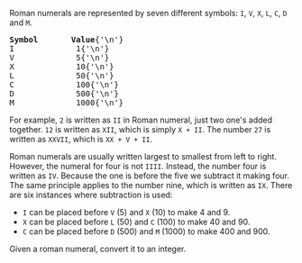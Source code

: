 Roman numerals are represented by seven different symbols: `I`, `V`, `X`, `L`, `C`, `D` and `M`.

<pre>
<strong>Symbol</strong>&nbsp;&nbsp;&nbsp;&nbsp;&nbsp;&nbsp;&nbsp;<strong>Value</strong>{'\n'}
I&nbsp;&nbsp;&nbsp;&nbsp;&nbsp;&nbsp;&nbsp;&nbsp;&nbsp;&nbsp;&nbsp;&nbsp;&nbsp;1{'\n'}
V&nbsp;&nbsp;&nbsp;&nbsp;&nbsp;&nbsp;&nbsp;&nbsp;&nbsp;&nbsp;&nbsp;&nbsp;&nbsp;5{'\n'}
X&nbsp;&nbsp;&nbsp;&nbsp;&nbsp;&nbsp;&nbsp;&nbsp;&nbsp;&nbsp;&nbsp;&nbsp;&nbsp;10{'\n'}
L&nbsp;&nbsp;&nbsp;&nbsp;&nbsp;&nbsp;&nbsp;&nbsp;&nbsp;&nbsp;&nbsp;&nbsp;&nbsp;50{'\n'}
C&nbsp;&nbsp;&nbsp;&nbsp;&nbsp;&nbsp;&nbsp;&nbsp;&nbsp;&nbsp;&nbsp;&nbsp;&nbsp;100{'\n'}
D&nbsp;&nbsp;&nbsp;&nbsp;&nbsp;&nbsp;&nbsp;&nbsp;&nbsp;&nbsp;&nbsp;&nbsp;&nbsp;500{'\n'}
M&nbsp;&nbsp;&nbsp;&nbsp;&nbsp;&nbsp;&nbsp;&nbsp;&nbsp;&nbsp;&nbsp;&nbsp;&nbsp;1000{'\n'}
</pre>

For example, `2` is written as `II` in Roman numeral, just two one's added together. `12` is written as `XII`, which is simply `X + II`. The number `27` is written as `XXVII`, which is `XX + V + II`.

Roman numerals are usually written largest to smallest from left to right. However, the numeral for four is not `IIII`. Instead, the number four is written as `IV`. Because the one is before the five we subtract it making four. The same principle applies to the number nine, which is written as `IX`. There are six instances where subtraction is used:

- `I` can be placed before `V` (5) and `X` (10) to make 4 and 9. 
- `X` can be placed before `L` (50) and `C` (100) to make 40 and 90. 
- `C` can be placed before `D` (500) and `M` (1000) to make 400 and 900.

Given a roman numeral, convert it to an integer.